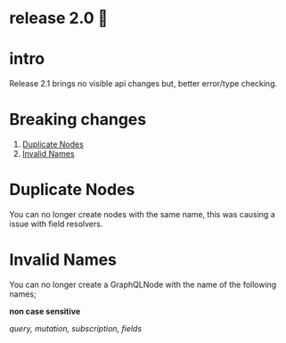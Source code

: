 # release 2.0 🎉

# intro
Release 2.1 brings no visible api changes but, better error/type checking.

# Breaking changes

1. [Duplicate Nodes](#Duplicate-Nodes)
2. [Invalid Names](#Invalid-Names)

# Duplicate Nodes 
You can no longer create nodes with the same name, this was causing a issue with field resolvers. 

# Invalid Names
You can no longer create a GraphQLNode with the name of the following names;

__non case sensitive__

_query, mutation, subscription, fields_





